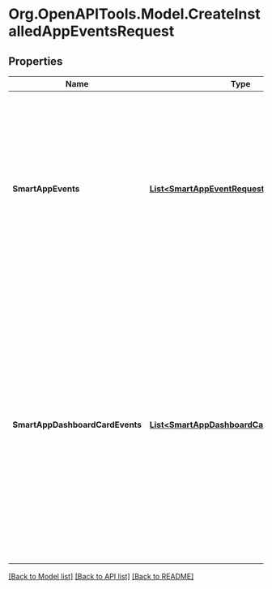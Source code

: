 # Org.OpenAPITools.Model.CreateInstalledAppEventsRequest
## Properties

Name | Type | Description | Notes
------------ | ------------- | ------------- | -------------
**SmartAppEvents** | [**List&lt;SmartAppEventRequest&gt;**](SmartAppEventRequest.md) | An array of smartapp events used to trigger client behavior in loaded web plugin detail pages.  Events will be delivered to JavaScript event handler of all active client processes related to parameterized installed app.  | [optional] 
**SmartAppDashboardCardEvents** | [**List&lt;SmartAppDashboardCardEventRequest&gt;**](SmartAppDashboardCardEventRequest.md) | An array of smartapp dashboard card events used to trigger client behavior for dashboard cards. Dashboard card events are directives to a SmartThings client to take actions in relation to lifecycle changes to a specific dashboard card.  These events are not delivered to the web plugin event handler.  | [optional] 

[[Back to Model list]](../README.md#documentation-for-models) [[Back to API list]](../README.md#documentation-for-api-endpoints) [[Back to README]](../README.md)

